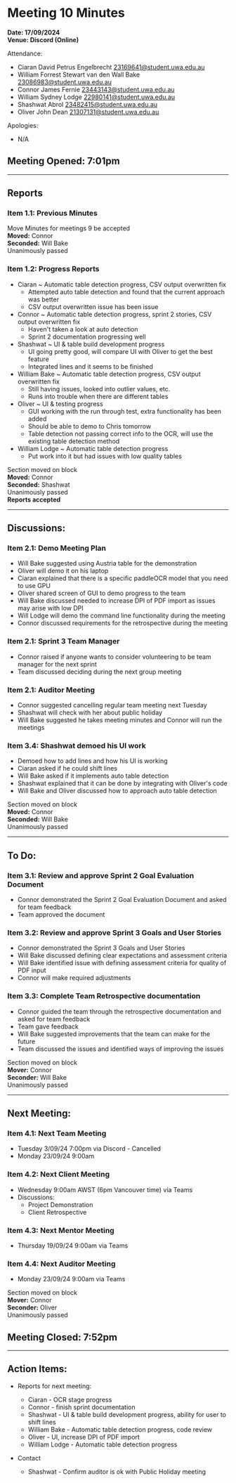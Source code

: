 # **Meeting 10 Minutes**

**Date: 17/09/2024**<br>
**Venue: Discord (Online)**

Attendance:
- Ciaran David Petrus Engelbrecht <23169641@student.uwa.edu.au>
- William Forrest Stewart van den Wall Bake <23086983@student.uwa.edu.au>
- Connor James Fernie <23443143@student.uwa.edu.au>
- William Sydney Lodge <22980141@student.uwa.edu.au>
- Shashwat Abrol <23482415@student.uwa.edu.au>
- Oliver John Dean <21307131@student.uwa.edu.au>

Apologies: 
- N/A

## Meeting Opened: 7:01pm

---

## Reports

### Item 1.1: Previous Minutes
Move Minutes for meetings 9 be accepted 
<br> **Moved:** Connor
<br> **Seconded:** Will Bake
<br> Unanimously passed

### Item 1.2: Progress Reports
- Ciaran ~ Automatic table detection progress, CSV output overwritten fix
   - Attempted auto table detection and found that the current approach was better
   - CSV output overwritten issue has been issue
- Connor ~ Automatic table detection progress, sprint 2 stories, CSV output overwritten fix
   - Haven't taken a look at auto detection
   - Sprint 2 documentation progressing well
- Shashwat ~ UI & table build development progress
   - UI going pretty good, will compare UI with Oliver to get the best feature
   - Integrated lines and it seems to be finished
- William Bake ~ Automatic table detection progress, CSV output overwritten fix
   - Still having issues, looked into outlier values, etc.
   - Runs into trouble when there are different tables
- Oliver ~ UI & testing progress
   - GUI working with the run through test, extra functionality has been added
   - Should be able to demo to Chris tomorrow
   - Table detection not passing correct info to the OCR, will use the existing table detection method
- William Lodge ~ Automatic table detection progress
   - Put work into it but had issues with low quality tables


Section moved on block
<br> **Moved:** Connor
<br> **Seconded:** Shashwat
<br> Unanimously passed
<br>**Reports accepted**

---

## Discussions:

### Item 2.1: Demo Meeting Plan 
- Will Bake suggested using Austria table for the demonstration
- Oliver will demo it on his laptop
- Ciaran explained that there is a specific paddleOCR model that you need to use GPU
- Oliver shared screen of GUI to demo progress to the team
- Will Bake discussed needed to increase DPI of PDF import as issues may arise with low DPI
- Will Lodge will demo the command line functionality during the meeting
- Connor discussed requirements for the retrospective during the meeting

### Item 2.1: Sprint 3 Team Manager
- Connor raised if anyone wants to consider volunteering to be team manager for the next sprint
- Team discussed deciding during the next group meeting

### Item 2.1: Auditor Meeting
- Connor suggested cancelling regular team meeting next Tuesday
- Shashwat will check with her about public holiday
- Will Bake suggested he takes meeting minutes and Connor will run the meetings

### Item 3.4: Shashwat demoed his UI work
 - Demoed how to add lines and how his UI is working
 - Ciaran asked if he could shift lines
 - Will Bake asked if it implements auto table detection
 - Shashwat explained that it can be done by integrating with Oliver's code
 - Will Bake and Oliver discussed how to approach auto table detection

Section moved on block
<br> **Moved:** Connor
<br> **Seconded:** Will Bake
<br> Unanimously passed

---

## To Do:

### Item 3.1: Review and approve Sprint 2 Goal Evaluation Document
 - Connor demonstrated the Sprint 2 Goal Evaluation Document and asked for team feedback
 - Team approved the document

### Item 3.2: Review and approve Sprint 3 Goals and User Stories
 - Connor demonstrated the Sprint 3 Goals and User Stories
 - Will Bake discussed defining clear expectations and assessment criteria
 - Will Bake identified issue with defining assessment criteria for quality of PDF input
 - Connor will make required adjustments

### Item 3.3: Complete Team Retrospective documentation
 - Connor guided the team through the retrospective documentation and asked for team feedback
 - Team gave feedback
 - Will Bake suggested improvements that the team can make for the future
 - Team discussed the issues and identified ways of improving the issues

Section moved on block 
<br> **Mover:** Connor
<br> **Seconder:** Will Bake
<br> Unanimously passed

---
## Next Meeting:

### Item 4.1: Next Team Meeting
- Tuesday 3/09/24 7:00pm via Discord - Cancelled
- Monday 23/09/24 9:00am

### Item 4.2: Next Client Meeting
- Wednesday 9:00am AWST (6pm Vancouver time) via Teams
- Discussions:
    - Project Demonstration
    - Client Retrospective

### Item 4.3: Next Mentor Meeting
- Thursday 19/09/24 9:00am via Teams

### Item 4.4: Next Auditor Meeting
- Monday 23/09/24 9:00am via Teams

Section moved on block 
<br> **Mover:** Connor
<br> **Seconder:** Oliver
<br> Unanimously passed

## Meeting Closed: 7:52pm

---

## Action Items:
- Reports for next meeting:
   + Ciaran - OCR stage progress
	+ Connor - finish sprint documentation
	+ Shashwat - UI & table build development progress, ability for user to shift lines
	+ William Bake - Automatic table detection progress, code review
	+ Oliver - UI, increase DPI of PDF import
	+ William Lodge - Automatic table detection progress
 
- Contact
	+ Shashwat - Confirm auditor is ok with Public Holiday meeting
